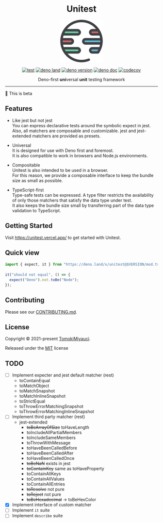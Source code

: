 <div align="center">
  <h1>Unitest</h1>

<img width="140px" hight="140px" src="./docs/public/logo.svg" />

[![test](https://github.com/TomokiMiyauci/unitest/actions/workflows/test.yaml/badge.svg?branch=beta)](https://github.com/TomokiMiyauci/unitest/actions/workflows/test.yaml)
[![deno land](http://img.shields.io/badge/available%20on-deno.land/x-lightgrey.svg?logo=deno&labelColor=black)](https://deno.land/x/unitest)
[![deno version](https://img.shields.io/badge/deno-^1.14.0-lightgrey?logo=deno)](https://github.com/denoland/deno)
[![deno doc](https://doc.deno.land/badge.svg)](https://doc.deno.land/https/deno.land/x/unitest/mod.ts)
[![codecov](https://codecov.io/gh/TomokiMiyauci/unitest/branch/main/graph/badge.svg?token=nQZ8Nnx3KH)](https://codecov.io/gh/TomokiMiyauci/unitest)

Deno-first **uni**versal **unit** testing framework

</div>

---

:construction: This is beta

## Features

- Like jest but not jest\
  You can express declarative tests around the symbolic expect in jest. Also,
  all matchers are composable and customizable. jest and jest-extended matchers
  are provided as presets.

- Universal\
  It is designed for use with Deno first and foremost.\
  It is also compatible to work in browsers and Node.js environments.

- Compositable\
  Unitest is also intended to be used in a browser.\
  For this reason, we provide a composable interface to keep the bundle size as
  small as possible.

- TypeScript-first\
  Type-safe tests can be expressed. A type filter restricts the availability of
  only those matchers that satisfy the data type under test.\
  It also keeps the bundle size small by transferring part of the data type
  validation to TypeScript.

## Getting Started

Visit <https://unitest.vercel.app/> to get started with Unitest.

## Quick view

```ts
import { expect, it } from "https://deno.land/x/unitest@$VERSION/mod.ts";

it("should not equal", () => {
  expect("Deno").not.toBe("Node");
});
```

## Contributing

Please see our [CONTRIBUTING.md](./CONTRIBUTING.MD).

## License

Copyright © 2021-present [TomokiMiyauci](https://github.com/TomokiMiyauci).

Released under the [MIT](./LICENSE) license

## TODO

- [ ] Implement expecter and jest default matcher (rest)
  - toContainEqual
  - toMatchObject
  - toMatchSnapshot
  - toMatchInlineSnapshot
  - toStrictEqual
  - toThrowErrorMatchingSnapshot
  - toThrowErrorMatchingInlineSnapshot
- [ ] Implement third party matcher (rest)
  - jest-extended
    - ~~toBeArrayOfSize~~ toHaveLength
    - toIncludeAllPartialMembers
    - toIncludeSameMembers
    - toThrowWithMessage
    - toHaveBeenCalledBefore
    - toHaveBeenCalledAfter
    - toHaveBeenCalledOnce
    - ~~toBeNaN~~ exists in jest
    - ~~toContainKey~~ same as toHaveProperty
    - toContainAllKeys
    - toContainAllValues
    - toContainAllEntries
    - ~~toResolve~~ not pure
    - ~~toReject~~ not pure
    - ~~toBeHexadecimal~~ -> toBeHexColor
- [x] Implement interface of custom matcher
- [ ] Implement `it` suite
- [ ] Implement `describe` suite
